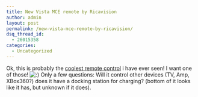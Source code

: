 ```yaml
---
title: New Vista MCE remote by Ricavision
author: admin
layout: post
permalink: /new-vista-mce-remote-by-ricavision/
dsq_thread_id:
  - 26015358
categories:
  - Uncategorized
---
```

Ok, this is probably the [coolest remote control][1] i have ever seen! I want one of those! <img src="http://blog.lotas-smartman.net/wp-includes/images/smilies/icon_smile.gif" alt=":)" class="wp-smiley" /> Only a few questions: Will it control other devices (TV, Amp, XBox360?) does it have a docking station for charging? (bottom of it looks like it has, but unknown if it does).

 [1]: http://www.engadget.com/2006/12/21/ricavisions-vista-mce-sideshow-remote-does-bluetooth-at-100-met/
